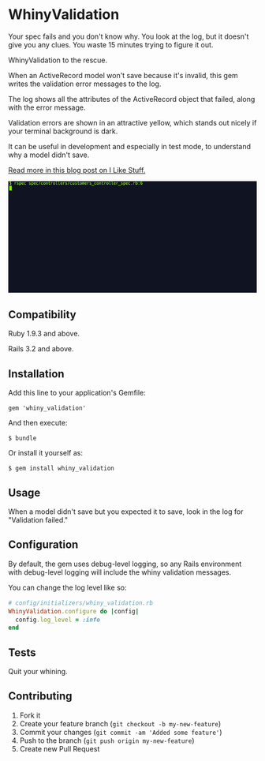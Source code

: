 # WhinyValidation

Your spec fails and you don't know why. You look at the log,
but it doesn't give you any clues. You waste 15 minutes trying
to figure it out.

WhinyValidation to the rescue.

When an ActiveRecord model won't save because it's invalid,
this gem writes the validation error messages to the log.

The log shows all the attributes of the ActiveRecord object
that failed, along with the error message.

Validation errors are shown in an attractive yellow, which
stands out nicely if your terminal background is dark.

It can be useful in development and especially in test mode,
to understand why a model didn't save.

[Read more in this blog
post on I Like Stuff.](http://ilikestuffblog.com/2014/04/09/whiny-validation/)

![Whiny Validation](whiny_validation.gif)

## Compatibility

Ruby 1.9.3 and above.

Rails 3.2 and above.

## Installation

Add this line to your application's Gemfile:

    gem 'whiny_validation'

And then execute:

    $ bundle

Or install it yourself as:

    $ gem install whiny_validation

## Usage

When a model didn't save but you expected it to save, look in the
log for "Validation failed."

## Configuration

By default, the gem uses debug-level logging, so any Rails environment
with debug-level logging will include the whiny validation messages.

You can change the log level like so:

```ruby
# config/initializers/whiny_validation.rb
WhinyValidation.configure do |config|
  config.log_level = :info
end
```

## Tests

Quit your whining.

## Contributing

1. Fork it
2. Create your feature branch (`git checkout -b my-new-feature`)
3. Commit your changes (`git commit -am 'Added some feature'`)
4. Push to the branch (`git push origin my-new-feature`)
5. Create new Pull Request
